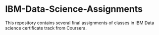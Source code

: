 # IBM-Data-Science-Assignments
This repository contains several final assignments of classes in IBM Data science certificate track from Coursera. 
